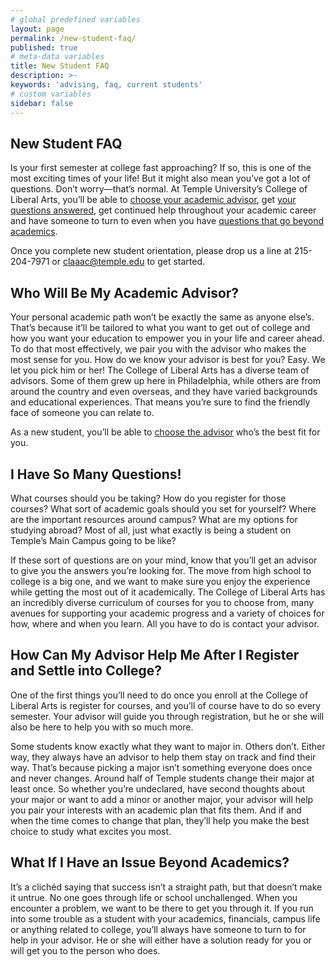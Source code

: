 ```yaml
---
# global predefined variables
layout: page
permalink: /new-student-faq/
published: true
# meta-data variables
title: New Student FAQ
description: >-
keywords: 'advising, faq, current students'
# custom variables
sidebar: false
---
```

## New Student FAQ
Is your first semester at college fast approaching? If so, this is one of the most exciting times of your life! But it might also mean you’ve got a lot of questions. Don’t worry—that’s normal. At Temple University’s College of Liberal Arts, you’ll be able to [choose your academic advisor](#who-will-be-my-academic-advisor), get [your questions answered](#i-have-so-many-questions), get continued help throughout your academic career and have someone to turn to even when you have [questions that go beyond academics](#what-if-i-have-an-issue-beyond-academics). 

Once you complete new student orientation, please drop us a line at 215-204-7971 or [claaac@temple.edu](mailto:claaac@temple.edu) to get started.

## Who Will Be My Academic Advisor?
Your personal academic path won’t be exactly the same as anyone else’s. That’s because it’ll be tailored to what you want to get out of college and how you want your education to empower you in your life and career ahead. To do that most effectively, we pair you with the advisor who makes the most sense for you. How do we know your advisor is best for you? Easy. We let you pick him or her!
The College of Liberal Arts has a diverse team of advisors. Some of them grew up here in Philadelphia, while others are from around the country and even overseas, and they have varied backgrounds and educational experiences. That means you’re sure to find the friendly face of someone you can relate to.

As a new student, you’ll be able to [choose the advisor](https://liberalarts.temple.edu/content/academic-advising) who’s the best fit for you.

## I Have So Many Questions!
What courses should you be taking? How do you register for those courses? What sort of academic goals should you set for yourself? Where are the important resources around campus? What are my options for studying abroad? Most of all, just what exactly is being a student on Temple’s Main Campus going to be like? 

If these sort of questions are on your mind, know that you’ll get an advisor to give you the answers you’re looking for. The move from high school to college is a big one, and we want to make sure you enjoy the experience while getting the most out of it academically. The College of Liberal Arts has an incredibly diverse curriculum of courses for you to choose from, many avenues for supporting your academic progress and a variety of choices for how, where and when you learn. All you have to do is contact your advisor.

## How Can My Advisor Help Me After I Register and Settle into College?
One of the first things you’ll need to do once you enroll at the College of Liberal Arts is register for courses, and you’ll of course have to do so every semester. Your advisor will guide you through registration, but he or she will also be here to help you with so much more.

Some students know exactly what they want to major in. Others don’t. Either way, they always have an advisor to help them stay on track and find their way. That’s because picking a major isn’t something everyone does once and never changes. Around half of Temple students change their major at least once. So whether you’re undeclared, have second thoughts about your major or want to add a minor or another major, your advisor will help you pair your interests with an academic plan that fits them. And if and when the time comes to change that plan, they’ll help you make the best choice to study what excites you most.

## What If I Have an Issue Beyond Academics?
It’s a clichéd saying that success isn’t a straight path, but that doesn’t make it untrue. No one goes through life or school unchallenged. When you encounter a problem, we want to be there to get you through it. If you run into some trouble as a student with your academics, financials, campus life or anything related to college, you’ll always have someone to turn to for help in your advisor. He or she will either have a solution ready for you or will get you to the person who does. 
